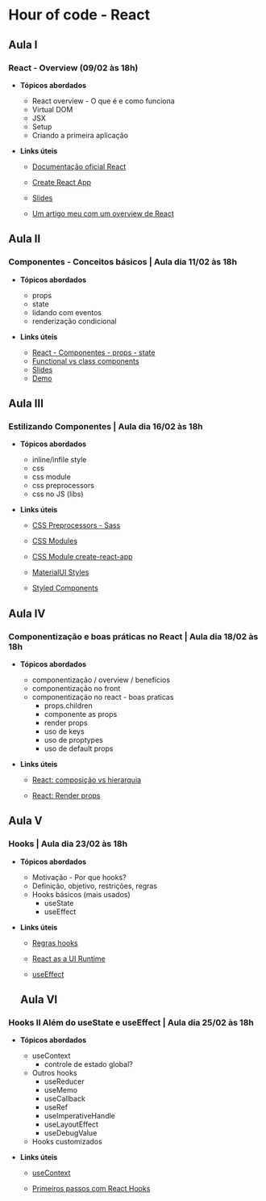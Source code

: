 # Hour of code - React

## Aula I

### React - Overview (09/02 às 18h)

- **Tópicos abordados**

  - React overview - O que é e como funciona
  - Virtual DOM
  - JSX
  - Setup
  - Criando a primeira aplicação

- **Links úteis**

  - [Documentação oficial React](https://reactjs.org/)

  - [Create React App](https://create-react-app.dev/docs/getting-started/)

  - [Slides](https://docs.google.com/presentation/d/1j2djR0lMA_QsbnhNYxBSfi80TwkfCjiNBSE4yfrXmyI/edit?usp=sharing)

  - [Um artigo meu com um overview de React](https://ramonprata.medium.com/react-por-que-consider%C3%A1-lo-no-seu-projeto-e97105cf7234)

## Aula II

### Componentes - Conceitos básicos | Aula dia 11/02 às 18h

- **Tópicos abordados**

  - props
  - state
  - lidando com eventos
  - renderização condicional

- **Links úteis**
  - [React - Componentes - props - state](https://www.taniarascia.com/getting-started-with-react/)
  - [Functional vs class components](https://reactjs.org/docs/components-and-props.html#function-and-class-components)
  - [Slides](https://docs.google.com/presentation/d/1j2djR0lMA_QsbnhNYxBSfi80TwkfCjiNBSE4yfrXmyI/edit?usp=sharing)
  - [Demo](https://github.com/ramonprata/hour-of-code-edicao-III/tree/aula-II-components)

## Aula III

### Estilizando Componentes | Aula dia 16/02 às 18h

- **Tópicos abordados**

  - inline/infile style
  - css
  - css module
  - css preprocessors
  - css no JS (libs)

- **Links úteis**

  - [CSS Preprocessors - Sass](https://create-react-app.dev/docs/adding-a-sass-stylesheet/)

  - [CSS Modules](https://css-tricks.com/css-modules-part-1-need/#:~:text=According%20to%20the%20repo%2C%20CSS,are%20scoped%20locally%20by%20default.&text=CSS%20Modules%20takes%20a%20different,a%20JavaScript%20file%2C%20like%20index.)

  - [CSS Module create-react-app](http://create-react-app.dev/docs/adding-a-css-modules-stylesheet/)

  - [MaterialUI Styles](https://material-ui.com/styles/basics/#material-ui-styles)

  - [Styled Components](https://styled-components.com/)

## Aula IV

### Componentização e boas práticas no React | Aula dia 18/02 às 18h

- **Tópicos abordados**

  - componentização / overview / benefícios
  - componentização no front
  - componentização no react - boas praticas
    - props.children
    - componente as props
    - render props
    - uso de keys
    - uso de proptypes
    - uso de default props

- **Links úteis**

  - [React: composição vs hierarquia](https://reactjs.org/docs/composition-vs-inheritance.html#gatsby-focus-wrapper)

  - [React: Render props](https://reactjs.org/docs/render-props.html#gatsby-focus-wrapper)

## Aula V

### Hooks | Aula dia 23/02 às 18h

- **Tópicos abordados**
  - Motivação - Por que hooks?
  - Definição, objetivo, restrições, regras
  - Hooks básicos (mais usados)
    - useState
    - useEffect
- **Links úteis**

  - [Regras hooks](https://reactjs.org/docs/hooks-rules.html)

  - [React as a UI Runtime](https://overreacted.io/react-as-a-ui-runtime/)

  - [useEffect](https://overreacted.io/a-complete-guide-to-useeffect/)

  ## Aula VI

### Hooks II Além do useState e useEffect | Aula dia 25/02 às 18h

- **Tópicos abordados**
  - useContext
    - controle de estado global?
  - Outros hooks
    - useReducer
    - useMemo
    - useCallback
    - useRef
    - useImperativeHandle
    - useLayoutEffect
    - useDebugValue
  - Hooks customizados
- **Links úteis**

  - [useContext](https://reactjs.org/docs/hooks-reference.html#usecontext)

  - [Primeiros passos com React Hooks](https://medium.com/@devjpnobrega/primeiros-passos-com-react-hooks-usememo-e-usecallback-13d54da4f9ba)
